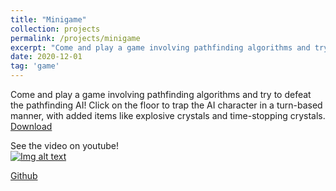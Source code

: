 ```yaml
---
title: "Minigame"
collection: projects
permalink: /projects/minigame
excerpt: "Come and play a game involving pathfinding algorithms and try to defeat the pathfinding AI! Click on the floor to trap the AI character in a turn-based manner, with added items like explosive crystals and time-stopping crystals. <br/><img src='/images/minigame1.png'>"
date: 2020-12-01
tag: 'game'
---
```


Come and play a game involving pathfinding algorithms and try to defeat the pathfinding AI! Click on the floor to trap the AI character in a turn-based manner, with added items like explosive crystals and time-stopping crystals.  
[Download](https://github.com/jinjinhe2001/minigame/releases/download/v1.0.0/mini.game.rar)

See the video on youtube!   
[![Img alt text](https://img.youtube.com/vi/PgzoRXtHMY4/0.jpg)](https://www.youtube.com/watch?v=PgzoRXtHMY4)

[Github](https://github.com/jinjinhe2001/minigame)
